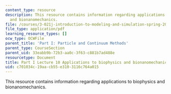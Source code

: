 ```yaml
---
content_type: resource
description: This resource contains information regarding applications to biophysics
  and bionanomechanics.
file: /courses/3-021j-introduction-to-modeling-and-simulation-spring-2012/c701034c19aacb55e3103116c764a015_MIT3_021JS12_P1_L10.pdf
file_type: application/pdf
learning_resource_types: []
ocw_type: OCWFile
parent_title: 'Part I: Particle and Continuum Methods'
parent_type: CourseSection
parent_uid: 33eabb9b-72b3-aa0c-3f63-c881b7ad488e
resourcetype: Document
title: Part I Lecture 10 Applications to biophysics and bionanomechanics
uid: c701034c-19aa-cb55-e310-3116c764a015
---
```

This resource contains information regarding applications to biophysics and bionanomechanics.